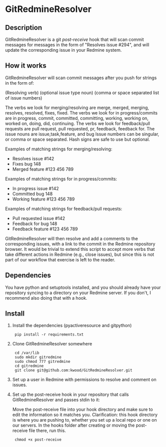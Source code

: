 GitRedmineResolver
==================

Description
-----------
GitRedmineResolver is a git _post-receive_ hook that will scan commit messages for messages in the form of "Resolves issue #294", and will update the corresponding issue in your Redmine system.

How it works
------------

GitRedmineResolver will scan commit messages after you push for strings in the form of:

(Resolving verb) (optional issue type noun) (comma or space separated list of issue numbers)

The verbs we look for merging/resolving are merge, merged, merging, resolves, resolved, fixes, fixed.
The verbs we look for in progress/commits are in progress, commit, committed, committing, working, working on, worked on, doing, did, continuing.
The verbs we look for feedback/pull requests are pull request, pull requested, pr, feedback, feedback for.
The issue nouns are issue,task,feature, and bug
Issue numbers can be singular, or comma or space separated.  Hash signs are safe to use but optional.

Examples of matching strings for merging/resolving:
* Resolves issue #142
* Fixes bug 148
* Merged feature #123 456 789

Examples of matching strings for in progress/commits:
* In progress issue #142
* Committed bug 148
* Working feature #123 456 789

Examples of matching strings for feedback/pull requests:
* Pull requested issue #142
* Feedback for bug 148
* Feedback feature #123 456 789

GitRedmineResolver will then resolve and add a comments to the corresponding issues, with a link to the commit in the Redmine repository browser.  It would be trivial to extend this script to accept more verbs that take different actions in Redmine (e.g., close issues), but since this is not part of our workflow that exercise is left to the reader.


Dependencies
------------

You have python and setuptools installed, and you should already have your repository syncing to a directory on your Redmine server.  If you don't, I recommend also doing that with a hook.

Install
-------

1. Install the dependencies (pyactiveresource and gitpython)

		pip install -r requirements.txt
	
	
2. Clone GitRedmineResolver somewhere

		cd /var/lib
		sudo mkdir gitredmine
		sudo chmod 777 gitredmine
		cd gitredmine
		git clone git@github.com:kwood/GitRedmineResolver.git

3. Set up a user in Redmine with permissions to resolve and comment on issues.

4. Set up the post-receive hook in your repository that calls GitRedmineResolver and passes stdin to it:

	Move the post-receive file into your hook directory and make sure to edit the information so it matches you.
	Clarification: this hook directory is where you are pushing to, whether you set up a local repo or one on our servers.
	In the hooks folder after creating or moving the post-receive file there, run this.

		chmod +x post-receive
